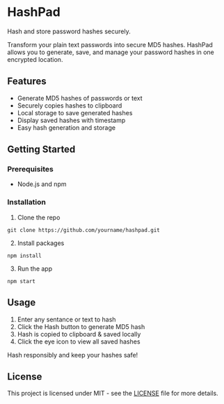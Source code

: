 # HashPad 

Hash and store password hashes securely.

Transform your plain text passwords into secure MD5 hashes. HashPad allows you to generate, save, and manage your password hashes in one encrypted location. 

## Features

- Generate MD5 hashes of passwords or text
- Securely copies hashes to clipboard
- Local storage to save generated hashes
- Display saved hashes with timestamp 
- Easy hash generation and storage

## Getting Started

### Prerequisites

- Node.js and npm

### Installation

1. Clone the repo

```
git clone https://github.com/yourname/hashpad.git
```

2. Install packages

```
npm install
```

3. Run the app

```
npm start
```

## Usage

1. Enter any sentance or text to hash
2. Click the Hash button to generate MD5 hash
3. Hash is copied to clipboard & saved locally
4. Click the eye icon to view all saved hashes

Hash responsibly and keep your hashes safe!

## License 

This project is licensed under MIT - see the [LICENSE](LICENSE) file for more details.
